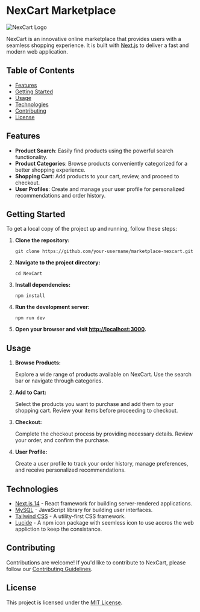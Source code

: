 # NexCart Marketplace

![NexCart Logo](NexCart.png)

NexCart is an innovative online marketplace that provides users with a seamless shopping experience. It is built with [Next.js](https://nextjs.org/) to deliver a fast and modern web application.

## Table of Contents

- [Features](#features)
- [Getting Started](#getting-started)
- [Usage](#usage)
- [Technologies](#technologies)
- [Contributing](#contributing)
- [License](#license)

## Features

- **Product Search**: Easily find products using the powerful search functionality.
- **Product Categories**: Browse products conveniently categorized for a better shopping experience.
- **Shopping Cart**: Add products to your cart, review, and proceed to checkout.
- **User Profiles**: Create and manage your user profile for personalized recommendations and order history.

## Getting Started

To get a local copy of the project up and running, follow these steps:

1. **Clone the repository:**

   `git clone https://github.com/your-username/marketplace-nexcart.git`

2. **Navigate to the project directory:**

   `cd NexCart`

3. **Install dependencies:**

   `npm install`

4. **Run the development server:**

   `npm run dev`

5. **Open your browser and visit [http://localhost:3000](http://localhost:3000/).**

## Usage

1.  **Browse Products:**

    Explore a wide range of products available on NexCart. Use the search bar or navigate through categories.

2.  **Add to Cart:**

    Select the products you want to purchase and add them to your shopping cart. Review your items before proceeding to checkout.

3.  **Checkout:**

    Complete the checkout process by providing necessary details. Review your order, and confirm the purchase.

4.  **User Profile:**

    Create a user profile to track your order history, manage preferences, and receive personalized recommendations.

## Technologies

- [Next.js 14](https://nextjs.org/) - React framework for building server-rendered applications.
- [MySQL](https://reactjs.org/) - JavaScript library for building user interfaces.
- [Tailwind CSS](https://tailwindcss.com/) - A utility-first CSS framework.
- [Lucide](<(https://lucide.dev/)>) - A npm icon package with seemless icon to use accros the web appliction to keep the consistance.

## Contributing

Contributions are welcome! If you'd like to contribute to NexCart, please follow our [Contributing Guidelines]().

## License

This project is licensed under the [MIT License](https://mit-license.org/).
